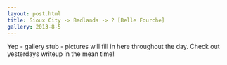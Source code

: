 ```yaml
---
layout: post.html
title: Sioux City -> Badlands -> ? [Belle Fourche]
gallery: 2013-8-5
---
```


Yep - gallery stub - pictures will fill in here throughout the day. Check out yesterdays writeup in the mean time!
